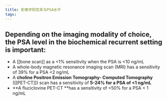 ```yaml
---
title: 影像学阳性率与PSA水平
tags:
---
```


## Depending on the imaging modality of choice, the PSA level in the biochemical recurrent setting is important:
* A [[bone scan]] as a <1% sensitivity when the PSA is <10 ng/mL
* A whole-body magnetic resonance imaging scan (MRI) has a sensitivity of 39% for a PSA <2 ng/mL
* A **choline Positron Emission Tomography- Computed Tomography** ([[PET-CT]]) scan has a sensitivity of **5-24%  for a PSA of <1 ng/mL**
* **A fluciclovine PET-CT **has a sensitivity of <50% for a PSA < 1 ng/mL
